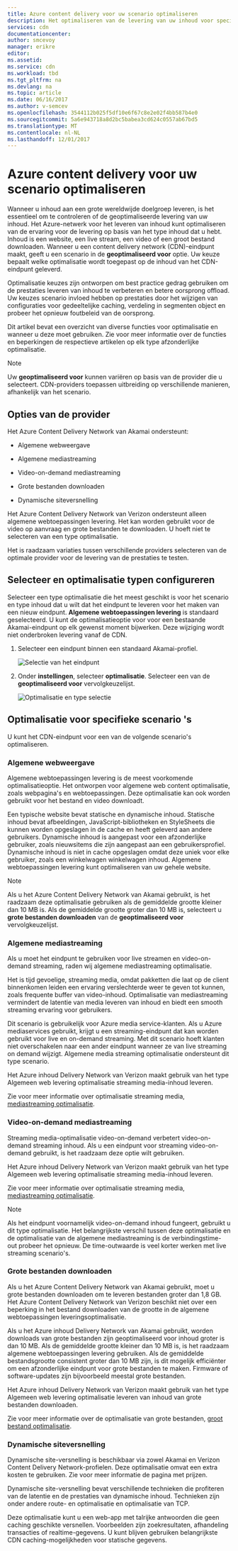 ```yaml
---
title: Azure content delivery voor uw scenario optimaliseren
description: Het optimaliseren van de levering van uw inhoud voor specifieke scenario 's
services: cdn
documentationcenter: 
author: smcevoy
manager: erikre
editor: 
ms.assetid: 
ms.service: cdn
ms.workload: tbd
ms.tgt_pltfrm: na
ms.devlang: na
ms.topic: article
ms.date: 06/16/2017
ms.author: v-semcev
ms.openlocfilehash: 3544112b025f5df10e6f67c8e2e02f4bb587b4e0
ms.sourcegitcommit: 5a6e943718a8d2bc5babea3cd624c0557ab67bd5
ms.translationtype: MT
ms.contentlocale: nl-NL
ms.lasthandoff: 12/01/2017
---
```

# <a name="optimize-azure-content-delivery-for-your-scenario"></a>Azure content delivery voor uw scenario optimaliseren

Wanneer u inhoud aan een grote wereldwijde doelgroep leveren, is het essentieel om te controleren of de geoptimaliseerde levering van uw inhoud. Het Azure-netwerk voor het leveren van inhoud kunt optimaliseren van de ervaring voor de levering op basis van het type inhoud dat u hebt. Inhoud is een website, een live stream, een video of een groot bestand downloaden. Wanneer u een content delivery network (CDN)-eindpunt maakt, geeft u een scenario in de **geoptimaliseerd voor** optie. Uw keuze bepaalt welke optimalisatie wordt toegepast op de inhoud van het CDN-eindpunt geleverd.

Optimalisatie keuzes zijn ontworpen om best practice gedrag gebruiken om de prestaties leveren van inhoud te verbeteren en betere oorsprong offload. Uw keuzes scenario invloed hebben op prestaties door het wijzigen van configuraties voor gedeeltelijke caching, verdeling in segmenten object en probeer het opnieuw foutbeleid van de oorsprong. 

Dit artikel bevat een overzicht van diverse functies voor optimalisatie en wanneer u deze moet gebruiken. Zie voor meer informatie over de functies en beperkingen de respectieve artikelen op elk type afzonderlijke optimalisatie.

> [!NOTE]
> Uw **geoptimaliseerd voor** kunnen variëren op basis van de provider die u selecteert. CDN-providers toepassen uitbreiding op verschillende manieren, afhankelijk van het scenario. 

## <a name="provider-options"></a>Opties van de provider

Het Azure Content Delivery Network van Akamai ondersteunt:

* Algemene webweergave 

* Algemene mediastreaming

* Video-on-demand mediastreaming

* Grote bestanden downloaden

* Dynamische siteversnelling 

Het Azure Content Delivery Network van Verizon ondersteunt alleen algemene webtoepassingen levering. Het kan worden gebruikt voor de video op aanvraag en grote bestanden te downloaden. U hoeft niet te selecteren van een type optimalisatie.

Het is raadzaam variaties tussen verschillende providers selecteren van de optimale provider voor de levering van de prestaties te testen.

## <a name="select-and-configure-optimization-types"></a>Selecteer en optimalisatie typen configureren

Selecteer een type optimalisatie die het meest geschikt is voor het scenario en type inhoud dat u wilt dat het eindpunt te leveren voor het maken van een nieuw eindpunt. **Algemene webtoepassingen levering** is standaard geselecteerd. U kunt de optimalisatieoptie voor voor een bestaande Akamai-eindpunt op elk gewenst moment bijwerken. Deze wijziging wordt niet onderbroken levering vanaf de CDN. 

1. Selecteer een eindpunt binnen een standaard Akamai-profiel.

    ![Selectie van het eindpunt ](./media/cdn-optimization-overview/01_Akamai.png)

2. Onder **instellingen**, selecteer **optimalisatie**. Selecteer een van de **geoptimaliseerd voor** vervolgkeuzelijst.

    ![Optimalisatie en type selectie](./media/cdn-optimization-overview/02_Select.png)

## <a name="optimization-for-specific-scenarios"></a>Optimalisatie voor specifieke scenario 's

U kunt het CDN-eindpunt voor een van de volgende scenario's optimaliseren. 

### <a name="general-web-delivery"></a>Algemene webweergave

Algemene webtoepassingen levering is de meest voorkomende optimalisatieoptie. Het ontworpen voor algemene web content optimalisatie, zoals webpagina's en webtoepassingen. Deze optimalisatie kan ook worden gebruikt voor het bestand en video downloadt.

Een typische website bevat statische en dynamische inhoud. Statische inhoud bevat afbeeldingen, JavaScript-bibliotheken en StyleSheets die kunnen worden opgeslagen in de cache en heeft geleverd aan andere gebruikers. Dynamische inhoud is aangepast voor een afzonderlijke gebruiker, zoals nieuwsitems die zijn aangepast aan een gebruikersprofiel. Dynamische inhoud is niet in cache opgeslagen omdat deze uniek voor elke gebruiker, zoals een winkelwagen winkelwagen inhoud. Algemene webtoepassingen levering kunt optimaliseren van uw gehele website. 

> [!NOTE]
> Als u het Azure Content Delivery Network van Akamai gebruikt, is het raadzaam deze optimalisatie gebruiken als de gemiddelde grootte kleiner dan 10 MB is. Als de gemiddelde grootte groter dan 10 MB is, selecteert u **grote bestanden downloaden** van de **geoptimaliseerd voor** vervolgkeuzelijst.

### <a name="general-media-streaming"></a>Algemene mediastreaming

Als u moet het eindpunt te gebruiken voor live streamen en video-on-demand streaming, raden wij algemene mediastreaming optimalisatie.

Het is tijd gevoelige, streaming media, omdat pakketten die laat op de client binnenkomen leiden een ervaring verslechterde weer te geven tot kunnen, zoals frequente buffer van video-inhoud. Optimalisatie van mediastreaming vermindert de latentie van media leveren van inhoud en biedt een smooth streaming ervaring voor gebruikers. 

Dit scenario is gebruikelijk voor Azure media service-klanten. Als u Azure mediaservices gebruikt, krijgt u een streaming-eindpunt dat kan worden gebruikt voor live en on-demand streaming. Met dit scenario hoeft klanten niet overschakelen naar een ander eindpunt wanneer ze van live streaming on demand wijzigt. Algemene media streaming optimalisatie ondersteunt dit type scenario.

Het Azure inhoud Delivery Network van Verizon maakt gebruik van het type Algemeen web levering optimalisatie streaming media-inhoud leveren.

Zie voor meer informatie over optimalisatie streaming media, [mediastreaming optimalisatie](cdn-media-streaming-optimization.md).

### <a name="video-on-demand-media-streaming"></a>Video-on-demand mediastreaming

Streaming media-optimalisatie video-on-demand verbetert video-on-demand streaming inhoud. Als u een eindpunt voor streaming video-on-demand gebruikt, is het raadzaam deze optie wilt gebruiken.

Het Azure inhoud Delivery Network van Verizon maakt gebruik van het type Algemeen web levering optimalisatie streaming media-inhoud leveren.

Zie voor meer informatie over optimalisatie streaming media, [mediastreaming optimalisatie](cdn-media-streaming-optimization.md).

> [!NOTE]
> Als het eindpunt voornamelijk video-on-demand inhoud fungeert, gebruikt u dit type optimalisatie. Het belangrijkste verschil tussen deze optimalisatie en de optimalisatie van de algemene mediastreaming is de verbindingstime-out probeer het opnieuw. De time-outwaarde is veel korter werken met live streaming scenario's.

### <a name="large-file-download"></a>Grote bestanden downloaden

Als u het Azure Content Delivery Network van Akamai gebruikt, moet u grote bestanden downloaden om te leveren bestanden groter dan 1,8 GB. Het Azure Content Delivery Network van Verizon beschikt niet over een beperking in het bestand downloaden van de grootte in de algemene webtoepassingen leveringsoptimalisatie.

Als u het Azure inhoud Delivery Network van Akamai gebruikt, worden downloads van grote bestanden zijn geoptimaliseerd voor inhoud groter is dan 10 MB. Als de gemiddelde grootte kleiner dan 10 MB is, is het raadzaam algemene webtoepassingen levering gebruiken. Als de gemiddelde bestandsgrootte consistent groter dan 10 MB zijn, is dit mogelijk efficiënter om een afzonderlijke eindpunt voor grote bestanden te maken. Firmware of software-updates zijn bijvoorbeeld meestal grote bestanden.

Het Azure inhoud Delivery Network van Verizon maakt gebruik van het type Algemeen web levering optimalisatie leveren van inhoud van grote bestanden downloaden.

Zie voor meer informatie over de optimalisatie van grote bestanden, [groot bestand optimalisatie](cdn-large-file-optimization.md).

### <a name="dynamic-site-acceleration"></a>Dynamische siteversnelling

 Dynamische site-versnelling is beschikbaar via zowel Akamai en Verizon Content Delivery Network-profielen. Deze optimalisatie omvat een extra kosten te gebruiken. Zie voor meer informatie de pagina met prijzen.

Dynamische site-versnelling bevat verschillende technieken die profiteren van de latentie en de prestaties van dynamische inhoud. Technieken zijn onder andere route- en optimalisatie en optimalisatie van TCP. 

Deze optimalisatie kunt u een web-app met talrijke antwoorden die geen caching geschikte versnellen. Voorbeelden zijn zoekresultaten, afhandeling transacties of realtime-gegevens. U kunt blijven gebruiken belangrijkste CDN caching-mogelijkheden voor statische gegevens. 



